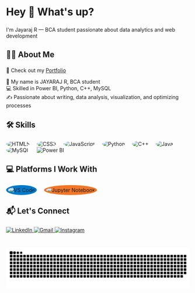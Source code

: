 <h1 align="left">Hey 👋 What's up?</h1>

###

<p align="left">I'm Jayaraj R — BCA student passionate about data analytics and web development</p>

###

<h2 align="left">🧑‍💻 About Me</h2>

###

<p align="left">
🔗 Check out my <a href="https://jayaraj204.github.io/" target="_blank">Portfolio</a>
 <p align="left">
👋 My name is JAYARAJ R, BCA student<br>
💻 Skilled in Power BI, Python, C++, MySQL<br>
✍️ Passionate about writing, data analysis, visualization, and optimizing processes
</p>

</p>

###

<h2 align="left">🛠️ Skills</h2>

###

<div align="left">
  <img src="https://cdn.jsdelivr.net/gh/devicons/devicon/icons/html5/html5-original.svg" height="35" alt="HTML5" style="border-radius:50%;" />
  <img width="12" />
  <img src="https://cdn.jsdelivr.net/gh/devicons/devicon/icons/css3/css3-original.svg" height="35" alt="CSS3" style="border-radius:50%;" />
  <img width="12" />
  <img src="https://cdn.jsdelivr.net/gh/devicons/devicon/icons/javascript/javascript-original.svg" height="35" alt="JavaScript" style="border-radius:50%;" />
  <img width="12" />
  <img src="https://cdn.jsdelivr.net/gh/devicons/devicon/icons/python/python-original.svg" height="35" alt="Python" style="border-radius:50%;" />
  <img width="12" />
  <img src="https://cdn.jsdelivr.net/gh/devicons/devicon/icons/cplusplus/cplusplus-original.svg" height="35" alt="C++" style="border-radius:50%;" />
  <img width="12" />
  <img src="https://cdn.jsdelivr.net/gh/devicons/devicon/icons/java/java-original.svg" height="35" alt="Java" style="border-radius:50%;" />
  <img width="12" />
  <img src="https://cdn.jsdelivr.net/gh/devicons/devicon/icons/mysql/mysql-original.svg" height="35" alt="MySQL" style="border-radius:50%;" />
  <img width="12" />
  <img src="https://img.icons8.com/color/48/000000/power-bi.png" height="35" alt="Power BI" />
</div>

###

<h2 align="left">💻 Platforms I Work With</h2>

###

<div align="left">
  <img src="https://cdn.jsdelivr.net/gh/devicons/devicon/icons/visualstudio/visualstudio-plain.svg" height="35" alt="VS Code" style="border-radius:50%; background:#007ACC; padding:5px;" />
  <img width="12" />
  <img src="https://cdn.jsdelivr.net/gh/devicons/devicon/icons/jupyter/jupyter-original.svg" height="35" alt="Jupyter Notebook" style="border-radius:50%; background:#F37626; padding:5px;" />
</div>

###

<h2 align="left">📬 Let's Connect</h2>

###

<div align="left">
  <a href="https://www.linkedin.com/in/jayaraj2004/" target="_blank">
    <img src="https://img.shields.io/static/v1?message=LinkedIn&logo=linkedin&label=&color=0077B5&logoColor=white&labelColor=&style=for-the-badge" height="35" alt="LinkedIn" />
  </a>
  <a href="mailto:jayaraj04rk@gmail.com">
    <img src="https://img.shields.io/static/v1?message=Gmail&logo=gmail&label=&color=D14836&logoColor=white&labelColor=&style=for-the-badge" height="35" alt="Gmail" />
  </a>
  <a href="https://www.instagram.com/jayholic_04" target="_blank">
  <img src="https://img.shields.io/static/v1?message=Instagram&logo=instagram&label=&color=E4405F&logoColor=white&labelColor=&style=for-the-badge" height="35" alt="Instagram" />
</a>
</div>

###

<br clear="both" />

<img src="https://github.com/Platane/snk/raw/output/github-contribution-grid-snake-dark.svg" alt="Snake animation dark theme" />
